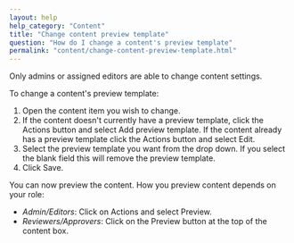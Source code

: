 ```yaml
---
layout: help
help_category: "Content"
title: "Change content preview template"
question: "How do I change a content's preview template"
permalink: "content/change-content-preview-template.html"
---
```


Only admins or assigned editors are able to change content settings.

To change a content\'s preview template:

1.  Open the content item you wish to change.
2.  If the content doesn\'t currently have a preview template, click the
    Actions button and select Add preview template. If the
    content already has a preview template click the Actions button
    and select Edit.
3.  Select the preview template you want from the drop down. If you
    select the blank field this will remove the preview template.
4.  Click Save.

You can now preview the content. How you preview content depends on your
role:

* *Admin/Editors*: Click on Actions and select Preview.
* *Reviewers/Approvers*: Click on the Preview button at the top of the content box.


